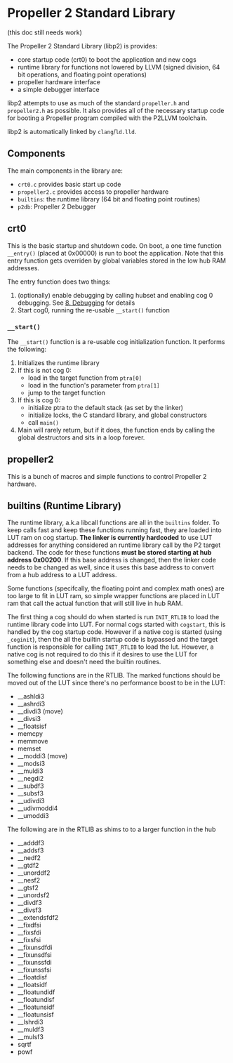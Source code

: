 # Propeller 2 Standard Library
(this doc still needs work)

The Propeller 2 Standard Library (libp2) is provides:
- core startup code (crt0) to boot the application and new cogs
- runtime library for functions not lowered by LLVM (signed division, 64 bit operations, and floating point operations)
- propeller hardware interface
- a simple debugger interface

libp2 attempts to use as much of the standard `propeller.h` and `propeller2.h` as possible. It also provides all of the necessary startup code for booting a Propeller program compiled with the P2LLVM toolchain.

libp2 is automatically linked by `clang`/`ld.lld`. 

## Components

The main components in the library are:

- `crt0.c` provides basic start up code
- `propeller2.c` provides access to propeller hardware
- `builtins`: the runtime library (64 bit and floating point routines)
- `p2db`: Propeller 2 Debugger

## crt0

This is the basic startup and shutdown code. On boot, a one time function `__entry()` (placed at 0x00000) is run to boot the application. Note that this entry function gets overriden by global variables stored in the low hub RAM addresses. 

The entry function does two things: 
1. (optionally) enable debugging by calling hubset and enabling cog 0 debugging. See [8. Debugging](8.%20Debugging.md) for details
2. Start cog0, running the re-usable `__start()` function

### `__start()`

The `__start()` function is a re-usable cog initialization function. It performs the following:
1. Initializes the runtime library
2. If this is not cog 0:
    - load in the target function from `ptra[0]`
    - load in the function's parameter from `ptra[1]`
    - jump to the target function
3. If this is cog 0:
    - initialize ptra to the default stack (as set by the linker)
    - initialize locks, the C standard library, and global constructors
    - call `main()`
4. Main will rarely return, but if it does, the function ends by calling the global destructors and sits in a loop forever.


## propeller2

This is a bunch of macros and simple functions to control Propeller 2 hardware.

## builtins (Runtime Library)

The runtime library, a.k.a libcall functions are all in the `builtins` folder. To keep calls fast and keep these functions running fast, they are loaded into LUT ram on cog startup. **The linker is currently hardcoded** to use LUT addresses for anything considered an runtime library call by the P2 target backend. The code for these functions **must be stored starting at hub address 0x00200**. If this base address is changed, then the linker code needs to be changed as well, since it uses this base address to convert from a hub address to a LUT address.

Some functions (specifcally, the floating point and complex math ones) are too large to fit in LUT ram, so simple wrapper functions are placed in LUT ram that call the actual function that will still live in hub RAM. 

The first thing a cog should do when started is run `INIT_RTLIB` to load the runtime library code into LUT. For normal cogs started with `cogstart`, this is handled by the cog startup code. However if a native cog is started (using `_coginit`), then the all the builtin startup code is bypassed and the target function is responsible for calling `INIT_RTLIB` to load the lut. However, a native cog is not required to do this if it desires to use the LUT for something else and doesn't need the builtin routines. 

The following functions are in the RTLIB. The marked functions should be moved out of the LUT since there's no performance boost to be in the LUT:
- __ashldi3
- __ashrdi3
- __divdi3 (move)
- __divsi3
- __floatsisf
- memcpy
- memmove
- memset
- __moddi3 (move)
- __modsi3
- __muldi3
- __negdi2
- __subdf3
- __subsf3
- __udivdi3
- __udivmoddi4
- __umoddi3

The following are in the RTLIB as shims to to a larger function in the hub
- __adddf3
- __addsf3 
- __nedf2
- __gtdf2
- __unorddf2
- __nesf2
- __gtsf2
- __unordsf2
- __divdf3
- __divsf3
- __extendsfdf2
- __fixdfsi
- __fixsfdi
- __fixsfsi
- __fixunsdfdi
- __fixunsdfsi
- __fixunssfdi
- __fixunssfsi
- __floatdisf
- __floatsidf
- __floatundidf
- __floatundisf
- __floatunsidf
- __floatunsisf
- __lshrdi3
- __muldf3
- __mulsf3
- sqrtf
- powf